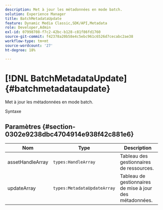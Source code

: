```yaml
---
description: Met à jour les métadonnées en mode batch.
solution: Experience Manager
title: BatchMetadataUpdate
feature: Dynamic Media Classic,SDK/API,Metadata
role: Developer,Admin
exl-id: 07998708-f7c2-42bc-b128-c81f86fd1760
source-git-commit: f42378a20b58e4c5ebc961c6526d7cecabc2ae38
workflow-type: tm+mt
source-wordcount: '27'
ht-degree: 18%

---
```


# [!DNL BatchMetadataUpdate]{#batchmetadataupdate}

Met à jour les métadonnées en mode batch.

Syntaxe

## Paramètres {#section-0302e9238dbc4704914e938f42c881e6}

| Nom | Type | Description |
|---|---|---|
| assetHandleArray | `types:HandleArray` | Tableau des gestionnaires de ressources. |
| updateArray | `types:MetadataUpdateArray` | Tableau de gestionnaires de mise à jour des métadonnées. |

